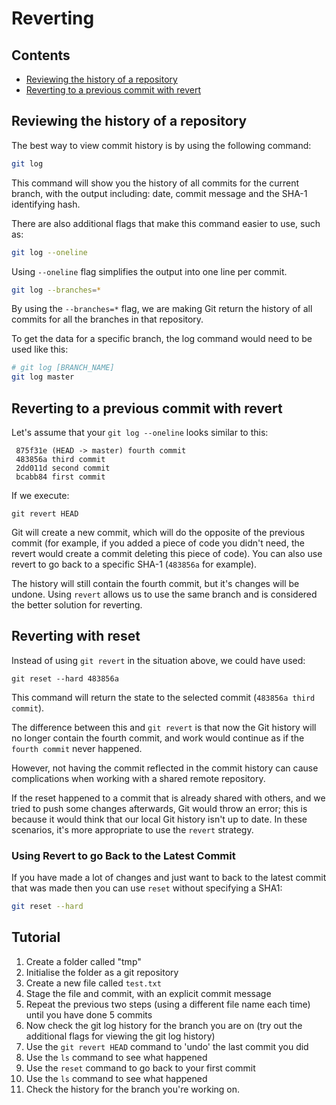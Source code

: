 # Reverting
<!--PROPS
{
	"prerequisites":[
		"git/branching"
	]
}
-->

<!--TOC_START-->
## Contents
- [Reviewing the history of a repository](#reviewing-the-history-of-a-repository)
- [Reverting to a previous commit with revert](#reverting-to-a-previous-commit-with-revert)

<!--TOC_END-->
## Reviewing the history of a repository

The best way to view commit history is by using the following command:

```bash
git log
```

This command will show you the history of all commits for the current branch, with the output including: date, commit message and the SHA-1 identifying hash.

There are also additional flags that make this command easier to use, such as:

```bash
git log --oneline
```

Using `--oneline` flag simplifies the output into one line per commit.

```bash
git log --branches=*
```

By using the `--branches=*` flag, we are making Git return the history of all commits for all the branches in that repository.

To get the data for a specific branch, the log command would need to be used like this:

```bash
# git log [BRANCH_NAME]
git log master
```

## Reverting to a previous commit with revert

Let's assume that your `git log --oneline` looks similar to this:

```text
 875f31e (HEAD -> master) fourth commit
 483856a third commit
 2dd011d second commit
 bcabb84 first commit
 ```

If we execute:

`git revert HEAD`

Git will create a new commit, which will do the opposite of the previous commit (for example, if you added a piece of code you didn't need, the revert would create a commit deleting this piece of code). You can also use revert to go back to a specific SHA-1 (`483856a` for example).

The history will still contain the fourth commit, but it's changes will be undone. Using `revert` allows us to use the same branch and is considered the better solution for reverting.

## Reverting with reset

Instead of using `git revert` in the situation above, we could have used:

`git reset --hard 483856a`

This command will return the state to the selected commit (`483856a third commit`).

The difference between this and `git revert` is that now the Git history will no longer contain the fourth commit, and work would continue as if the `fourth commit` never happened.

However, not having the commit reflected in the commit history can cause complications when working with a shared remote repository.

If the reset happened to a commit that is already shared with others, and we tried to push some changes afterwards,
Git would throw an error; this is because it would think that our local Git history isn't up to date. In these scenarios, it's more appropriate to use the `revert` strategy.

### Using Revert to go Back to the Latest Commit
If you have made a lot of changes and just want to back to the latest commit that was made then you can use `reset` without specifying a SHA1:

```bash
git reset --hard
```

## Tutorial
1. Create a folder called "tmp"
2. Initialise the folder as a git repository
3. Create a new file called `test.txt`
5. Stage the file and commit, with an explicit commit message
6. Repeat the previous two steps (using a different file name each time) until you have done 5 commits
7. Now check the git log history for the branch you are on (try out the additional flags for viewing the git log history)
8. Use the `git revert HEAD` command to 'undo' the last commit you did
9. Use the `ls` command to see what happened
10. Use the `reset` command to go back to your first commit
11. Use the `ls` command to see what happened
12. Check the history for the branch you're working on.
